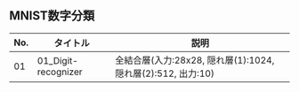 ## MNIST数字分類
|  No. | タイトル | 説明 |
|------|-----|---|
| 01   | 01_Digit-recognizer   | 全結合層(入力:28x28, 隠れ層(1):1024, 隠れ層(2):512, 出力:10)   |